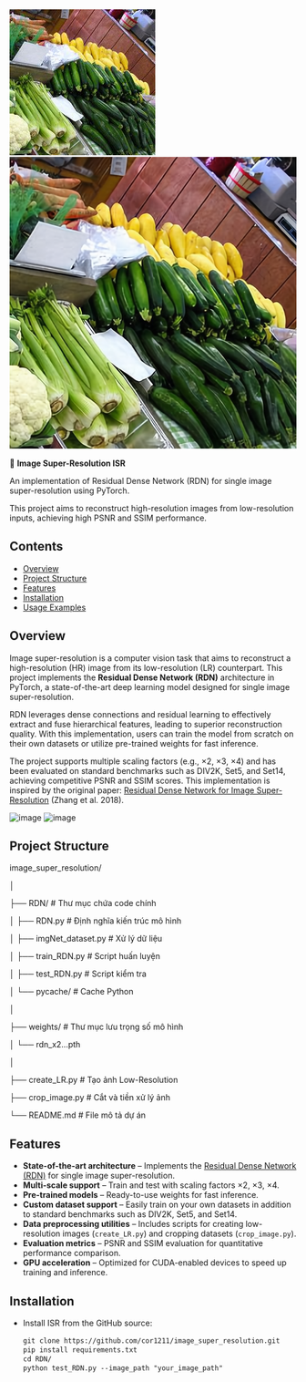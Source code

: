 <img src = "data/sample/506.jpg" alt = "origin image" width = "256" height = "256"/>
<img src = "data/sample/506.png" alt = "origin image" width = "512" height = "512"/>


📌 **Image Super-Resolution ISR**

An implementation of Residual Dense Network (RDN) for single image super-resolution using PyTorch.

This project aims to reconstruct high-resolution images from low-resolution inputs, achieving high PSNR and SSIM performance.
## Contents
- [Overview](#overview)
- [Project Structure](#project-structure)
- [Features](#features)
- [Installation](#installation)
- [Usage Examples](#usage-examples)

## Overview
Image super-resolution is a computer vision task that aims to reconstruct a high-resolution (HR) image from its low-resolution (LR) counterpart. This project implements the **Residual Dense Network (RDN)** architecture in PyTorch, a state-of-the-art deep learning model designed for single image super-resolution.

RDN leverages dense connections and residual learning to effectively extract and fuse hierarchical features, leading to superior reconstruction quality. With this implementation, users can train the model from scratch on their own datasets or utilize pre-trained weights for fast inference. 

The project supports multiple scaling factors (e.g., ×2, ×3, ×4) and has been evaluated on standard benchmarks such as DIV2K, Set5, and Set14, achieving competitive PSNR and SSIM scores.
This implementation is inspired by the original paper: [Residual Dense Network for Image Super-Resolution](https://arxiv.org/abs/1802.08797) (Zhang et al. 2018).

<img width="658" height="188" alt="image" src="https://github.com/user-attachments/assets/72efa6e5-d3c7-4040-983a-3045a7b98f6e" />

<img width="481" height="162" alt="image" src="https://github.com/user-attachments/assets/59058f23-34b0-420d-940b-5fe79053557a" />

## Project Structure
image_super_resolution/

│

├── RDN/ # Thư mục chứa code chính

│ ├── RDN.py # Định nghĩa kiến trúc mô hình

│ ├── imgNet_dataset.py # Xử lý dữ liệu

│ ├── train_RDN.py # Script huấn luyện

│ ├── test_RDN.py # Script kiểm tra

│ └── pycache/ # Cache Python

│

├── weights/ # Thư mục lưu trọng số mô hình

│ └── rdn_x2...pth

│

├── create_LR.py # Tạo ảnh Low-Resolution

├── crop_image.py # Cắt và tiền xử lý ảnh

└── README.md # File mô tả dự án

## Features
- **State-of-the-art architecture** – Implements the [Residual Dense Network (RDN)](https://arxiv.org/abs/1802.08797) for single image super-resolution.
- **Multi-scale support** – Train and test with scaling factors ×2, ×3, ×4.
- **Pre-trained models** – Ready-to-use weights for fast inference.
- **Custom dataset support** – Easily train on your own datasets in addition to standard benchmarks such as DIV2K, Set5, and Set14.
- **Data preprocessing utilities** – Includes scripts for creating low-resolution images (`create_LR.py`) and cropping datasets (`crop_image.py`).
- **Evaluation metrics** – PSNR and SSIM evaluation for quantitative performance comparison.
- **GPU acceleration** – Optimized for CUDA-enabled devices to speed up training and inference.
## Installation
- Install ISR from the GitHub source:
  ```
  git clone https://github.com/cor1211/image_super_resolution.git
  pip install requirements.txt
  cd RDN/
  python test_RDN.py --image_path "your_image_path"
  ```
